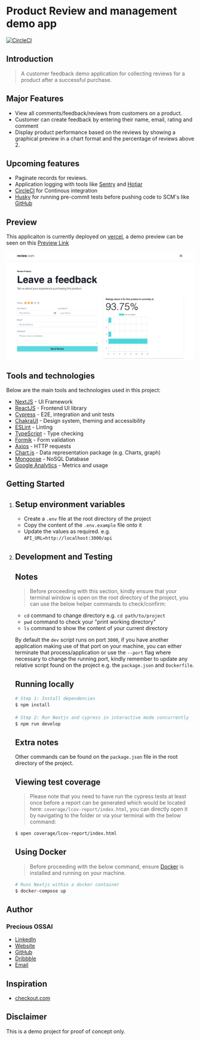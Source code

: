 # Product Review and management demo app

[![CircleCI](https://circleci.com/gh/PeCrio/product-review-and-management-demo-app/tree/main.svg?style=svg)](https://circleci.com/gh/PeCrio/product-review-and-management-demo-app/tree/main)

## Introduction

> A customer feedback demo application for collecting reviews for a product after a successful purchase.

## Major Features

- View all comments/feedback/reviews from customers on a product.
- Customer can create feedback by entering their name, email, rating and comment
- Display product performance based on the reviews by showing a graphical preview in a chart format and the percentage of reviews above 2.

## Upcoming features

- Paginate records for reviews.
- Application logging with tools like [Sentry](https://sentry.io) and [Hotjar](https://hotjar.org)
- [CircleCI](https://circleci.org) for Continous integration
- [Husky](https://husky.org) for running pre-commit tests before pushing code to SCM's like [GitHub](https://github.com)

## Preview

This applicaiton is currently deployed on [vercel](https://vercel.com), a demo preview can be seen on this [Preview Link](https://product-review-and-management-demo-app.vercel.app)

![App Preview](public/images/app-preview.png)

## Tools and technologies

Below are the main tools and technologies used in this project:

- [NextJS](https://nextjs.org) - UI Framework
- [ReactJS](https://reactjs.org) - Frontend UI library
- [Cypress](https://cypress.io) - E2E, integration and unit tests
- [ChakraUI](https://chakra-ui.com) - Design system, theming and accessibility
- [ESLint](https://eslint.org) - Linting
- [TypeScript](https://typescriptlang.org) - Type checking
- [Formik](https://formik.org) - Form validation
- [Axios](https://axios-http.org) - HTTP requests
- [Chart.js](https://chartjs.org) - Data representation package (e.g. Charts, graph)
- [Mongoose](https://mongoosejs.com) - NoSQL Database
- [Google Analytics](https://analytics.google.com) - Metrics and usage

## Getting Started

1. ## Setup environment variables
   - Create a `.env` file at the root directory of the project
   - Copy the content of the `.env.example` file onto it
   - Update the values as required. e.g. `API_URL=http://localhost:3000/api`
2. ## Development and Testing

   ## Notes

   > Before proceeding with this section, kindly ensure that your terminal window is open on the root directory of the project, you can use the below helper commands to check/confirm:

   - `cd` command to change directory e.g. `cd path/to/project`
   - `pwd` command to check your "print working directory"
   - `ls` command to show the content of your current directory

   By default the `dev` script runs on port `3000`, if you have another application making use of that port on your machine, you can either terminate that process/application or use the `--port` flag where necessary to change the running port, kindly remember to update any relative script found on the project e.g. the `package.json` and `Dockerfile`.

   ## Running locally

   ```bash
   # Step 1: Install dependencies
   $ npm install

   # Step 2: Run Nextjs and cypress in interactive mode concurrently
   $ npm run develop
   ```

   ## Extra notes

   Other commands can be found on the `package.json` file in the root directory of the project.

   ## Viewing test coverage

   > Please note that you need to have run the cypress tests at least once before a report can be generated which would be located here: `coverage/lcov-report/index.html`, you can directly open it by navigating to the folder or via your terminal with the below command:

   ```bash
   $ open coverage/lcov-report/index.html
   ```

   ## Using Docker

   > Before proceeding with the below command, ensure [Docker](https://docs.docker.com/get-docker/) is installed and running on your machine.

   ```bash
   # Runs Nextjs within a docker container
   $ docker-compose up
   ```

## Author

### Precious OSSAI

- [LinkedIn](https://www.linkedin.com/in/ossaiprecious)
- [Website](https://www.ossaiprecious.com)
- [GitHub](https://www.github.com/PeCrio)
- [Dribbble](https://www.dribbble.com/PeCrio)
- [Email](mailto:theossaiprecious@gmail.com)

## Inspiration

- [checkout.com](https://www.checkout.com)

## Disclaimer

This is a demo project for proof of concept only.

